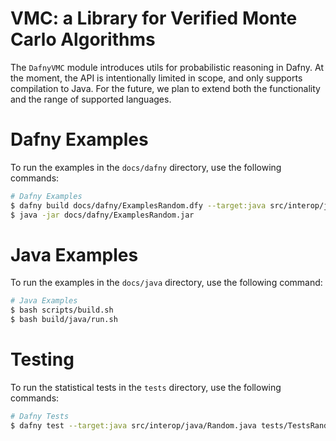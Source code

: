 # VMC: a Library for Verified Monte Carlo Algorithms

The `DafnyVMC` module introduces utils for probabilistic reasoning in Dafny. At the moment, the API is intentionally limited in scope, and only supports compilation to Java. For the future, we plan to extend both the functionality and the range of supported languages.

# Dafny Examples

To run the examples in the `docs/dafny` directory, use the following commands:

```bash
# Dafny Examples
$ dafny build docs/dafny/ExamplesRandom.dfy --target:java src/interop/java/Random.java dfyconfig.toml --no-verify
$ java -jar docs/dafny/ExamplesRandom.jar
```

# Java Examples

To run the examples in the `docs/java` directory, use the following command:

```bash
# Java Examples
$ bash scripts/build.sh 
$ bash build/java/run.sh  
```

# Testing

To run the statistical tests in the `tests` directory, use the following commands:

```bash
# Dafny Tests
$ dafny test --target:java src/interop/java/Random.java tests/TestsRandom.dfy tests/Tests.dfy dfyconfig.toml --no-verify
```



